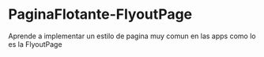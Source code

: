 # PaginaFlotante-FlyoutPage
 Aprende a implementar un estilo de pagina muy comun en las apps como lo es la FlyoutPage
